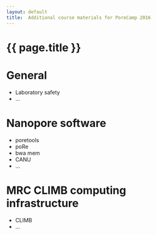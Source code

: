 ```yaml
---
layout: default
title:  Additional course materials for PoreCamp 2016
---
```


# {{ page.title }}

# General

- Laboratory safety
- ...

# Nanopore software

- poretools
- poRe
- bwa mem
- CANU
- ...

# MRC CLIMB computing infrastructure

- CLIMB
- ...
